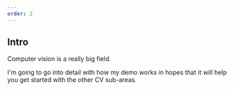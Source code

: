 ```yaml
---
order: 2
---
```


## Intro

Computer vision is a really big field.

I'm going to go into detail with how my demo works in hopes that it will help you get started with the other CV sub-areas.
